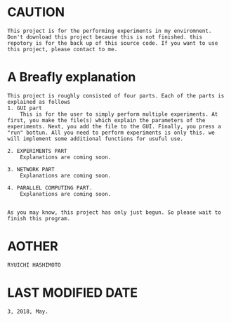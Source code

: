 CAUTION
===

    This project is for the performing experiments in my enviromnent. 
    Don't download this project because this is not finished. this repotory is for the back up of this source code. If you want to use this project, please contact to me.
    
A Breafly explanation
======================

    This project is roughly consisted of four parts. Each of the parts is explained as follows
    1. GUI part
        This is for the user to simply perform multiple experiments. At first, you make the file(s) which explain the parameters of the experiments. Next, you add the file to the GUI. Finally, you press a "run" bottun. All you need to perform experiments is only this. we will implement some additional functions for usuful use.

    2. EXPERIMENTS PART
        Explanations are coming soon.

    3. NETWORK PART
        Explanations are coming soon.

    4. PARALLEL COMPUTING PART.
        Explanations are coming soon.

    
    As you may know, this project has only just begun. So please wait to finish this program.

AOTHER
======

    RYUICHI HASHIMOTO

LAST MODIFIED DATE
===================

    3, 2018, May.
    
    


